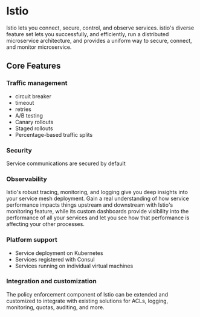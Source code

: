 # Istio

Istio lets you connect, secure, control, and observe services. istio's diverse
feature set lets you successfully, and efficiently, run a distributed
microservice architecture, and provides a uniform way to secure, connect, and
monitor microservice.

## Core Features

### Traffic management

- circuit breaker
- timeout
- retries
- A/B testing
- Canary rollouts
- Staged rollouts
- Percentage-based traffic splits

### Security

Service communications are secured by default

### Observability

Istio's robust tracing, monitoring, and logging give you deep insights into your
service mesh deployment. Gain a real understanding of how service performance
impacts things upstream and downstream with Istio's monitoring feature, while
its custom dashboards provide visibility into the performance of all your
services and let you see how that performance is affecting your other processes.

### Platform support

- Service deployment on Kubernetes
- Services registered with Consul
- Services running on individual virtual machines

### Integration and customization

The policy enforcement component of Istio can be extended and customized to
integrate with existing solutions for ACLs, logging, monitoring, quotas,
auditing, and more.
